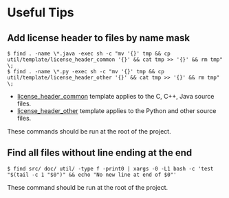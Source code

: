 Useful Tips
===========

## Add license header to files by name mask

```shell script
$ find . -name \*.java -exec sh -c "mv '{}' tmp && cp util/template/license_header_common '{}' && cat tmp >> '{}' && rm tmp" \;
$ find . -name \*.py -exec sh -c "mv '{}' tmp && cp util/template/license_header_other '{}' && cat tmp >> '{}' && rm tmp" \;
```

* [license_header_common](../util/template/license_header_common) template applies to the C, C++, Java source files.
* [license_header_other](../util/template/license_header_other) template applies to the Python and other source files.

These commands should be run at the root of the project.

## Find all files without line ending at the end

```shell script
$ find src/ doc/ util/ -type f -print0 | xargs -0 -L1 bash -c 'test "$(tail -c 1 "$0")" && echo "No new line at end of $0"'
```

These command should be run at the root of the project.
